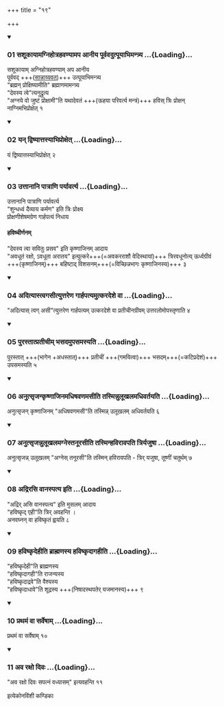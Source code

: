+++
title = "१९"

+++

<div class="js_include" includetitle="true" newlevelforh1="3" unfilled="" url="/vedAH_yajuH/taittirIyam/sUtram/ApastambaH/shrautam/vishvAsa-prastutiH/01/19/01_sashUkAyAmagnihotrahavaNyAmapa_AnIya_pUrvavadutpUyAbhimantrya.md">
<details open><summary><h3>01 सशूकायामग्निहोत्रहवण्यामप आनीय पूर्ववदुत्पूयाभिमन्त्र्य ...{Loading}...</h3></summary>

सशूकायाम् अग्निहोत्रहवण्याम् अप आनीय  
पूर्ववद् +++([सान्नाय्यवत्](../sAnnAyya/))+++ उत्पूयाभिमन्त्र्य  
"ब्रह्मन् प्रोक्षिष्यामीति" ब्रह्माणमामन्त्र्य  
"देवस्य त्वे"त्यनुद्रुत्य  
"अग्नये वो जुष्टं प्रोक्षामी"ति यथादेवतं +++(ऊहया परिवर्त्य मन्त्रं)+++ हविस् त्रिः प्रोक्षन्  
नाग्निमभिप्रोक्षेत् १  

</details>
</div>


<div class="js_include" includetitle="true" newlevelforh1="3" unfilled="" url="/vedAH_yajuH/taittirIyam/sUtram/ApastambaH/shrautam/vishvAsa-prastutiH/01/19/02_yan_dviShyAttasyAbhiproxet.md">
<details open><summary><h3>02 यन् द्विष्यात्तस्याभिप्रोक्षेत् ...{Loading}...</h3></summary>

यं द्विष्यात्तस्याभिप्रोक्षेत् २  

</details>
</div>


<div class="js_include" includetitle="true" newlevelforh1="3" unfilled="" url="/vedAH_yajuH/taittirIyam/sUtram/ApastambaH/shrautam/vishvAsa-prastutiH/01/19/03_uttAnAni_pAtrANi_paryAvartya.md">
<details open><summary><h3>03 उत्तानानि पात्राणि पर्यावर्त्य ...{Loading}...</h3></summary>

उत्तानानि पात्राणि पर्यावर्त्य  
"शुन्धध्वं दैव्याय कर्मण" इति त्रिः प्रोक्ष्य  
प्रोक्षणीशेषमग्रेण गार्हपत्यं निधाय  

#### हविष्चीर्णनम्
"देवस्य त्वा सवितुः प्रसव" इति कृष्णाजिनम् आदाय  
"अवधूतं रक्षो, ऽवधूता अरातय" इत्युत्करे+++(=अवकरराशौ वेदिस्थायां)+++ त्रिरवधूनोत्य् ऊर्ध्वग्रीवं +++(कृष्णाजिनम्)+++ बहिष्टाद् विशसनम्+++(=विच्छिन्नभागः कृष्णाजिनस्य)+++ ३  

</details>
</div>


<div class="js_include" includetitle="true" newlevelforh1="3" unfilled="" url="/vedAH_yajuH/taittirIyam/sUtram/ApastambaH/shrautam/vishvAsa-prastutiH/01/19/04_adityAstvagasItyuttareNa_gArhapatyamutkaradeshe_vA.md">
<details open><summary><h3>04 अदित्यास्त्वगसीत्युत्तरेण गार्हपत्यमुत्करदेशे वा ...{Loading}...</h3></summary>

"अदित्यास् त्वग् असी"त्युत्तरेण गार्हपत्यम् उत्करदेशे वा प्रतीचीनग्रीवम् उत्तरलोमोपस्तृणाति ४  

</details>
</div>


<div class="js_include" includetitle="true" newlevelforh1="3" unfilled="" url="/vedAH_yajuH/taittirIyam/sUtram/ApastambaH/shrautam/vishvAsa-prastutiH/01/19/05_purastAtpratIchIm_bhasadamupasamasyati.md">
<details open><summary><h3>05 पुरस्तात्प्रतीचीम् भसदमुपसमस्यति ...{Loading}...</h3></summary>

पुरस्तात् +++(भागेन +अधस्तात्)+++ प्रतीचीं +++(गमयित्वा)+++ भसदम्+++(=कटिप्रदेशं)+++ उपसमस्यति ५  

</details>
</div>


<div class="js_include" includetitle="true" newlevelforh1="3" unfilled="" url="/vedAH_yajuH/taittirIyam/sUtram/ApastambaH/shrautam/vishvAsa-prastutiH/01/19/06_anutsRjankRShNAjinamadhiShavaNamasIti_tasminnulUkhalamadhivartayati.md">
<details open><summary><h3>06 अनुत्सृजन्कृष्णाजिनमधिषवणमसीति तस्मिन्नुलूखलमधिवर्तयति ...{Loading}...</h3></summary>

अनुत्सृजन् कृष्णाजिनम् "अधिषवणमसी"ति तस्मिन्न् उलूखलम् अधिवर्तयति ६  

</details>
</div>


<div class="js_include" includetitle="true" newlevelforh1="3" unfilled="" url="/vedAH_yajuH/taittirIyam/sUtram/ApastambaH/shrautam/vishvAsa-prastutiH/01/19/07_anutsRjannulUkhalamagnestanUrasIti_tasminhavirAvapati_triryajuShA.md">
<details open><summary><h3>07 अनुत्सृजन्नुलूखलमग्नेस्तनूरसीति तस्मिन्हविरावपति त्रिर्यजुषा ...{Loading}...</h3></summary>

अनुत्सृजन्न् उलूखलम् "अग्नेस् तनूरसी"ति तस्मिन् हविरावपति - त्रिर् यजुषा, तूष्णीं चतुर्थम् ७  

</details>
</div>


<div class="js_include" includetitle="true" newlevelforh1="3" unfilled="" url="/vedAH_yajuH/taittirIyam/sUtram/ApastambaH/shrautam/vishvAsa-prastutiH/01/19/08_adrirasi_vAnaspatya_iti.md">
<details open><summary><h3>08 अद्रिरसि वानस्पत्य इति ...{Loading}...</h3></summary>

"अद्रिर् असि वानस्पत्य" इति मुसलम् आदाय  
"हविष्कृद् एही"ति त्रिर् अवहन्ति ।  
अनवघ्नन् वा हविष्कृतं ह्वयति ८  

</details>
</div>


<div class="js_include" includetitle="true" newlevelforh1="3" unfilled="" url="/vedAH_yajuH/taittirIyam/sUtram/ApastambaH/shrautam/vishvAsa-prastutiH/01/19/09_haviShkRdehIti_brAhmaNasya_haviShkRdAgahIti.md">
<details open><summary><h3>09 हविष्कृदेहीति ब्राह्मणस्य हविष्कृदागहीति ...{Loading}...</h3></summary>

"हविष्कृदेही"ति ब्राह्मणस्य  
"हविष्कृदागही"ति राजन्यस्य  
"हविष्कृदाद्रवे"ति वैश्यस्य  
"हविष्कृदाधावे"ति शूद्रस्य +++(निषादस्थपतेर् यजमानस्य)+++ ९  

</details>
</div>


<div class="js_include" includetitle="true" newlevelforh1="3" unfilled="" url="/vedAH_yajuH/taittirIyam/sUtram/ApastambaH/shrautam/vishvAsa-prastutiH/01/19/10_prathamaM_vA_sarveShAm.md">
<details open><summary><h3>10 प्रथमं वा सर्वेषाम् ...{Loading}...</h3></summary>

प्रथमं वा सर्वेषाम् १०  

</details>
</div>


<div class="js_include" includetitle="true" newlevelforh1="3" unfilled="" url="/vedAH_yajuH/taittirIyam/sUtram/ApastambaH/shrautam/vishvAsa-prastutiH/01/19/11_ava_raxo_divaH.md">
<details open><summary><h3>11 अव रक्षो दिवः ...{Loading}...</h3></summary>

"अव रक्षो दिवः सपत्नं वध्यासम्" इत्यवहन्ति ११  

</details>
</div>



  
इत्येकोनविंशी कण्डिका 
